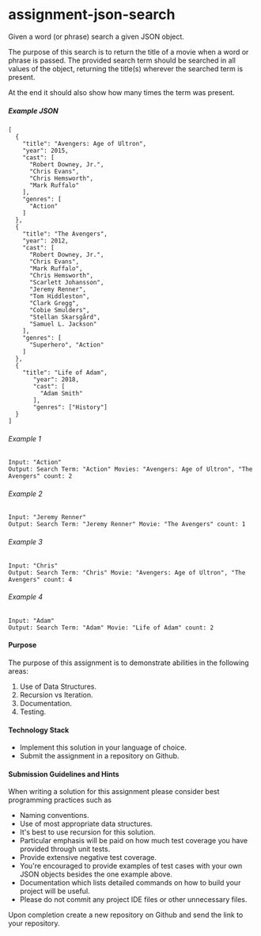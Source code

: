# assignment-json-search

Given a word (or phrase) search a given JSON object. 

The purpose of this search is to return the title of a movie when a word or phrase is passed. The provided search term should be searched in all values of the object, returning the title(s) wherever the searched term is present. 

At the end it should also show how many times the term was present. 

##### Example JSON
```
[
  {
    "title": "Avengers: Age of Ultron",
    "year": 2015,
    "cast": [
      "Robert Downey, Jr.",
      "Chris Evans",
      "Chris Hemsworth",
      "Mark Ruffalo"
    ],
    "genres": [
      "Action"
    ]
  },
  {
    "title": "The Avengers",
    "year": 2012,
    "cast": [
      "Robert Downey, Jr.",
      "Chris Evans",
      "Mark Ruffalo",
      "Chris Hemsworth",
      "Scarlett Johansson",
      "Jeremy Renner",
      "Tom Hiddleston",
      "Clark Gregg",
      "Cobie Smulders",
      "Stellan Skarsgård",
      "Samuel L. Jackson"
    ],
    "genres": [
      "Superhero", "Action"
    ]
  },
  {
    "title": "Life of Adam",
       "year": 2018,
       "cast": [
         "Adam Smith"
       ],
       "genres": ["History"]
  }
]
```

###### Example  1
```
Input: "Action"
Output: Search Term: "Action" Movies: "Avengers: Age of Ultron", "The Avengers" count: 2
``` 
###### Example  2
```
Input: "Jeremy Renner"
Output: Search Term: "Jeremy Renner" Movie: "The Avengers" count: 1
``` 
###### Example  3
```
Input: "Chris"
Output: Search Term: "Chris" Movie: "Avengers: Age of Ultron", "The Avengers" count: 4
``` 
###### Example  4
```
Input: "Adam"
Output: Search Term: "Adam" Movie: "Life of Adam" count: 2
``` 

#### Purpose
The purpose of this assignment is to demonstrate abilities in the following areas:
1. Use of Data Structures.
2. Recursion vs Iteration.
3. Documentation.
4. Testing. 

#### Technology Stack
* Implement this solution in your language of choice.
* Submit the assignment in a repository on Github.

#### Submission Guidelines and Hints
When writing a solution for this assignment please consider best programming practices such as

* Naming conventions.
* Use of most appropriate data structures.
* It's best to use recursion for this solution.
* Particular emphasis will be paid on how much test coverage you have provided through unit tests.
* Provide extensive negative test coverage.
* You're encouraged to provide examples of test cases with your own JSON objects besides the one example above.
* Documentation which lists detailed commands on how to build your project will be useful.
* Please do not commit any project IDE files or other unnecessary files.

Upon completion create a new repository on Github and send the link to your repository.
